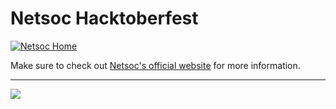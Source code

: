 # Netsoc Hacktoberfest

[![Netsoc Home](https://avatars0.githubusercontent.com/u/6690158?s=400)](https://netsoc.co/rk/)

Make sure to check out [Netsoc's official website](https://netsoc.co/rk/) for more information. 

---

![](https://cdn.discordapp.com/emojis/745302796462456993.png?v=1)
